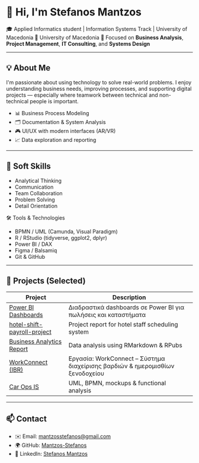 # 👋 Hi, I'm Stefanos Mantzos

🎓 Applied Informatics student | Information Systems Track | University of Macedonia
🏫 University of Macedonia 
💼 Focused on **Business Analysis**,  **Project Management**, **IT Consulting**, and **Systems Design**

---

## 💡 About Me

I'm passionate about using technology to solve real-world problems. I enjoy understanding business needs, improving processes, and supporting digital projects — especially where teamwork between technical and non-technical people is important.

- 📊 Business Process Modeling  
- 🗂️ Documentation & System Analysis  
- 🎮 UI/UX with modern interfaces (AR/VR)  
- 📈 Data exploration and reporting  

---

## 🤝 Soft Skills

- Analytical Thinking  
- Communication  
- Team Collaboration  
- Problem Solving  
- Detail Orientation

🛠️ Tools & Technologies
- BPMN / UML (Camunda, Visual Paradigm)
- R / RStudio (tidyverse, ggplot2, dplyr)
- Power BI / DAX
- Figma / Balsamiq
- Git & GitHub


---

## 🚀 Projects (Selected)

| Project | Description |
|---------|-------------|
| [Power BI Dashboards](https://github.com/Mantzos-Stefanos/powerbi-dashboards) | Διαδραστικά dashboards σε Power BI για πωλήσεις και καταστήματα |
| [hotel-shift-payroll-project](https://github.com/Mantzos-Stefanos/hotel-shift-payroll-project) | Project report for hotel staff scheduling system |
| [Business Analytics Report](https://github.com/Mantzos-Stefanos/business-analytics-project) | Data analysis using RMarkdown & RPubs |
| [WorkConnect (IBR)](https://github.com/Mantzos-Stefanos/project-management-report) | Εργασία: WorkConnect – Σύστημα διαχείρισης βαρδιών & ημερομισθίων ξενοδοχείου |
| [Car Ops IS](https://github.com/Mantzos-Stefanos/car-ops-is) | UML, BPMN, mockups & functional analysis |



---

## 📫 Contact

- ✉️ Email: mantzosstefanos@gmail.com
- 🌍 GitHub: [Mantzos-Stefanos](https://github.com/Mantzos-Stefanos)
- 🔗 LinkedIn: [Stefanos Mantzos](https://www.linkedin.com/in/stefanos-mantzos-/)

